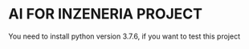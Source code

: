 # AI FOR INZENERIA PROJECT
You need to install python version 3.7.6, if you want to test this project
